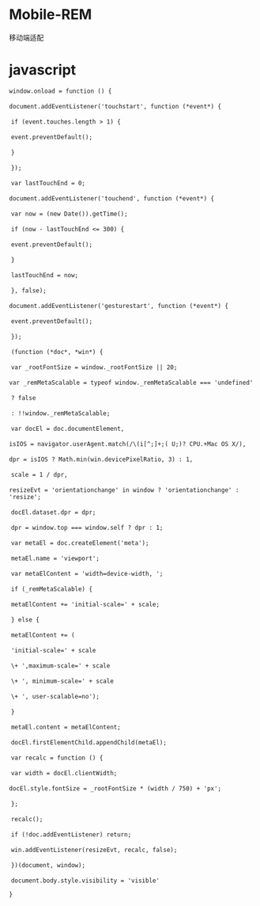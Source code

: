# Mobile-REM
移动端适配

# javascript
`window.onload = function () {`

​    `document.addEventListener('touchstart', function (*event*) {`

​      `if (event.touches.length > 1) {`

​        `event.preventDefault();`

​      `}`

​    `});`

​    `var lastTouchEnd = 0;`

​    `document.addEventListener('touchend', function (*event*) {`

​      `var now = (new Date()).getTime();`

​      `if (now - lastTouchEnd <= 300) {`

​        `event.preventDefault();`

​      `}`

​      `lastTouchEnd = now;`

​    `}, false);`

​    `document.addEventListener('gesturestart', function (*event*) {`

​      `event.preventDefault();`

​    `});`

​    `(function (*doc*, *win*) {`

​      `var _rootFontSize = window._rootFontSize || 20;`

​      `var _remMetaScalable = typeof window._remMetaScalable === 'undefined'`

​        `? false`

​        `: !!window._remMetaScalable;`



​      `var docEl = doc.documentElement,`

​        `isIOS = navigator.userAgent.match(/\(i[^;]+;( U;)? CPU.+Mac OS X/),`

​        `dpr = isIOS ? Math.min(win.devicePixelRatio, 3) : 1,`

​        `scale = 1 / dpr,`

​        `resizeEvt = 'orientationchange' in window ? 'orientationchange' : 'resize';`

​      `docEl.dataset.dpr = dpr;`

​      `dpr = window.top === window.self ? dpr : 1;`



​      `var metaEl = doc.createElement('meta');`

​      `metaEl.name = 'viewport';`

​      `var metaElContent = 'width=device-width, ';`

​      `if (_remMetaScalable) {`

​        `metaElContent += 'initial-scale=' + scale;`

​      `} else {`

​        `metaElContent += (`

​          `'initial-scale=' + scale`

​          `\+ ',maximum-scale=' + scale`

​          `\+ ', minimum-scale=' + scale`

​          `\+ ', user-scalable=no');`

​      `}`

​      `metaEl.content = metaElContent;`

​      `docEl.firstElementChild.appendChild(metaEl);`

​      `var recalc = function () {`

​        `var width = docEl.clientWidth;`

​        `docEl.style.fontSize = _rootFontSize * (width / 750) + 'px';`

​      `};`

​      `recalc();`

​      `if (!doc.addEventListener) return;`

​      `win.addEventListener(resizeEvt, recalc, false);`

​    `})(document, window);`



​    `document.body.style.visibility = 'visible'`

  `}`
